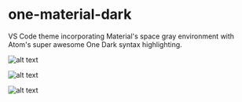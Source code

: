 # one-material-dark
VS Code theme incorporating Material's space gray environment with Atom's super awesome One Dark syntax highlighting.

![alt text](https://github.com/reka18/one-material-dark/assets/screen1)

![alt text](https://github.com/reka18/one-material-dark/assets/screen2)

![alt text](https://github.com/reka18/one-material-dark/assets/screen3)
